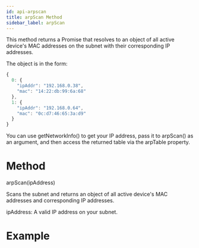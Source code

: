 ```yaml
---
id: api-arpscan
title: arpScan Method
sidebar_label: arpScan
---
```

This method returns a Promise that resolves to an object of all active device's MAC addresses on the subnet with their corresponding IP addresses.

The object is in the form:

```js
{
  0: {
    "ipAddr": "192.168.0.38",
    "mac": "14:22:db:99:6a:68"
  },
  1: {
    "ipAddr": "192.168.0.64",
    "mac": "0c:d7:46:65:3a:d9"
  }
}
```

You can use getNetworkInfo() to get your IP address, pass it to arpScan() as an argument, and then access the returned table via the arpTable property.

# Method
arpScan(ipAddress)

Scans the subnet and returns an object of all active device's MAC addresses and corresponding IP addresses.

ipAddress: A valid IP address on your subnet.

# Example

```js

```
